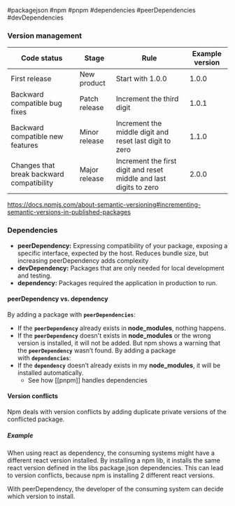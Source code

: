 #packagejson #npm #pnpm #dependencies #peerDependencies #devDependencies

### Version management

| Code status                               | Stage         | Rule                                                               | Example version |
| ----------------------------------------- | ------------- | ------------------------------------------------------------------ | --------------- |
| First release                             | New product   | Start with 1.0.0                                                   | 1.0.0           |
| Backward compatible bug fixes             | Patch release | Increment the third digit                                          | 1.0.1           |
| Backward compatible new features          | Minor release | Increment the middle digit and reset last digit to zero            | 1.1.0           |
| Changes that break backward compatibility | Major release | Increment the first digit and reset middle and last digits to zero | 2.0.0           |

https://docs.npmjs.com/about-semantic-versioning#incrementing-semantic-versions-in-published-packages

### Dependencies

-   **peerDependency:** Expressing compatibility of your package, exposing a specific interface, expected by the host. Reduces bundle size, but increasing peerDependency adds complexity
-   **devDependency:** Packages that are only needed for local development and testing.
-   **dependency:** Packages required the application in production to run.

#### peerDependency vs. dependency

By adding a package with **`peerDependencies`**:

-   If the **`peerDependency`** already exists in **node_modules**, nothing happens.
-   If the **`peerDependency`** doesn't exists in **node_modules** or the wrong version is installed, it will not be added. But npm shows a warning that the **`peerDependency`** wasn’t found. By adding a package with **`dependencies`**:
-   If the **`dependency`** doesn’t already exists in my **node_modules**, it will be installed automatically.
    -   See how [[pnpm]] handles dependencies

#### Version conflicts

Npm deals with version conflicts by adding duplicate private versions of the conflicted package.

##### Example

When using react as dependency, the consuming systems might have a different react version installed. By installing a npm lib, it installs the same react version defined in the libs package.json dependencies. This can lead to version conflicts, because npm is installing 2 different react versions.

With peerDependency, the developer of the consuming system can decide which version to install.
